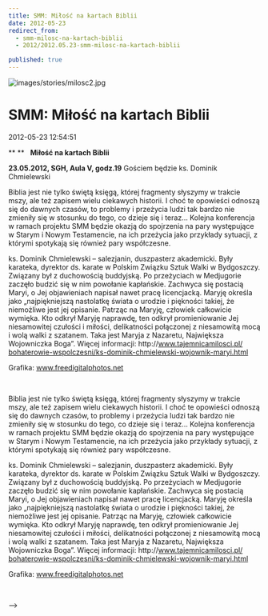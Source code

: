 ```yaml
---
title: SMM: Miłość na kartach Biblii
date: 2012-05-23
redirect_from: 
  - smm-milosc-na-kartach-biblii
  - 2012/2012.05.23-smm-milosc-na-kartach-biblii

published: true
---
```



![images/stories/milosc2.jpg](images/stories/milosc2.jpg)

# SMM: Miłość na kartach Biblii

<time>2012-05-23 12:54:51</time>


**
**
 
**Miłość na kartach Biblii**

 **23.05.2012, SGH, Aula V, godz.19**
Gościem będzie ks. Dominik Chmielewski&nbsp;
**&nbsp;**

<!--{{intro-break}}-->
Biblia jest nie tylko świętą księgą, której fragmenty słyszymy w trakcie mszy, ale też zapisem wielu ciekawych historii. I choć te opowieści odnoszą się do dawnych czasów, to problemy i przeżycia ludzi tak bardzo nie zmieniły się w stosunku do tego, co dzieje się i teraz… Kolejna konferencja w ramach projektu SMM będzie okazją do spojrzenia na pary występujące w Starym i Nowym Testamencie, na ich przeżycia jako przykłady sytuacji, z którymi spotykają się również pary współczesne.

ks. Dominik Chmielewski – salezjanin, duszpasterz akademicki. Były karateka, dyrektor ds. karate w Polskim Związku Sztuk Walki w Bydgoszczy. Związany był z duchowością buddyjską. Po przeżyciach w Medjugorie zaczęło budzić się w nim powołanie kapłańskie. Zachwyca się postacią Maryi, o Jej objawieniach napisał nawet pracę licencjacką. Maryję określa jako „najpiękniejszą nastolatkę świata o urodzie i piękności takiej, że niemożliwe jest jej opisanie. Patrząc na Maryję, człowiek całkowicie wymięka. Kto odkrył 
Maryję naprawdę, ten odkrył promieniowanie Jej niesamowitej czułości i miłości, delikatności połączonej z niesamowitą mocą i wolą walki z szatanem. Taka jest Maryja z Nazaretu, Największa Wojowniczka Boga”.
 Więcej informacji: http://​www.tajemnicamilosci.pl/​bohaterowie-wspolczesni/​ks-dominik-chmielewski-wojo​wnik-maryi.html

Grafika: www.freedigitalphotos.net

 


<!--CONTENT FROM OLD SERVER (jos before 2013): 
**
**


 


**Miłość na kartach Biblii**

 **23.05.2012, SGH, Aula V, godz.19**


Gościem będzie ks. Dominik Chmielewski&nbsp;


**&nbsp;**


<!--{{intro-break}}-->

Biblia jest nie tylko świętą księgą, której fragmenty słyszymy w trakcie mszy, ale też zapisem wielu ciekawych historii. I choć te opowieści odnoszą się do dawnych czasów, to problemy i przeżycia ludzi tak bardzo nie zmieniły się w stosunku do tego, co dzieje się i teraz… Kolejna konferencja w ramach projektu SMM będzie okazją do spojrzenia na pary występujące w Starym i Nowym Testamencie, na ich przeżycia jako przykłady sytuacji, z którymi spotykają się również pary współczesne.

ks. Dominik Chmielewski – salezjanin, duszpasterz akademicki. Były karateka, dyrektor ds. karate w Polskim Związku Sztuk Walki w Bydgoszczy. Związany był z duchowością buddyjską. Po przeżyciach w Medjugorie zaczęło budzić się w nim powołanie kapłańskie. Zachwyca się postacią Maryi, o Jej objawieniach napisał nawet pracę licencjacką. Maryję określa jako „najpiękniejszą nastolatkę świata o urodzie i piękności takiej, że niemożliwe jest jej opisanie. Patrząc na Maryję, człowiek całkowicie wymięka. Kto odkrył Maryję naprawdę, ten odkrył promieniowanie Jej niesamowitej czułości i miłości, delikatności połączonej z niesamowitą mocą i wolą walki z szatanem. Taka jest Maryja z Nazaretu, Największa Wojowniczka Boga”.
 Więcej informacji: http://​www.tajemnicamilosci.pl/​bohaterowie-wspolczesni/​ks-dominik-chmielewski-wojo​wnik-maryi.html

Grafika: www.freedigitalphotos.net

 

-->

<!--{{json:{"created_date":"2012-05-23 12:54:51","publish_down":"0000-00-00 00:00:00","id":"1111"}}}-->
